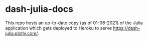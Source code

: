 # dash-julia-docs

This repo hosts an up-to-date copy (as of 01-06-2021) of the Julia application which gets deployed to Heroku to serve https://dash-julia.plotly.com/.
